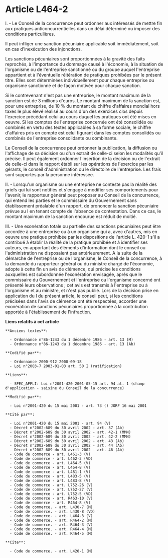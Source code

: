 # Article L464-2

I. - Le Conseil de la concurrence peut ordonner aux intéressés de mettre fin aux pratiques anticoncurrentielles dans un délai
déterminé ou imposer des conditions particulières.

Il peut infliger une sanction pécuniaire applicable soit immédiatement, soit en cas d'inexécution des injonctions.

Les sanctions pécuniaires sont proportionnées à la gravité des faits reprochés, à l'importance du dommage causé à l'économie,
à la situation de l'organisme ou de l'entreprise sanctionné ou du groupe auquel l'entreprise appartient et à l'éventuelle
réitération de pratiques prohibées par le présent titre. Elles sont déterminées individuellement pour chaque entreprise ou
organisme sanctionné et de façon motivée pour chaque sanction.

Si le contrevenant n'est pas une entreprise, le montant maximum de la sanction est de 3 millions d'euros. Le montant maximum
de la sanction est, pour une entreprise, de 10 % du montant du chiffre d'affaires mondial hors taxes le plus élevé réalisé au
cours d'un des exercices clos depuis l'exercice précédant celui au cours duquel les pratiques ont été mises en oeuvre. Si les
comptes de l'entreprise concernée ont été consolidés ou combinés en vertu des textes applicables à sa forme sociale, le
chiffre d'affaires pris en compte est celui figurant dans les comptes consolidés ou combinés de l'entreprise consolidante ou
combinante.

Le Conseil de la concurrence peut ordonner la publication, la diffusion ou l'affichage de sa décision ou d'un extrait de
celle-ci selon les modalités qu'il précise. Il peut également ordonner l'insertion de la décision ou de l'extrait de celle-ci
dans le rapport établi sur les opérations de l'exercice par les gérants, le conseil d'administration ou le directoire de
l'entreprise. Les frais sont supportés par la personne intéressée.

II. - Lorsqu'un organisme ou une entreprise ne conteste pas la réalité des griefs qui lui sont notifiés et s'engage à
modifier ses comportements pour l'avenir, le rapporteur général peut proposer au Conseil de la concurrence, qui entend les
parties et le commissaire du Gouvernement sans établissement préalable d'un rapport, de prononcer la sanction pécuniaire
prévue au I en tenant compte de l'absence de contestation. Dans ce cas, le montant maximum de la sanction encourue est réduit
de moitié.

III. - Une exonération totale ou partielle des sanctions pécuniaires peut être accordée à une entreprise ou à un organisme
qui a, avec d'autres, mis en oeuvre une pratique prohibée par les dispositions de l'article L. 420-1 s'il a contribué à
établir la réalité de la pratique prohibée et à identifier ses auteurs, en apportant des éléments d'information dont le
conseil ou l'administration ne disposaient pas antérieurement. A la suite de la démarche de l'entreprise ou de l'organisme,
le Conseil de la concurrence, à la demande du rapporteur général ou du ministre chargé de l'économie, adopte à cette fin un
avis de clémence, qui précise les conditions auxquelles est subordonnée l'exonération envisagée, après que le commissaire du
Gouvernement et l'entreprise ou l'organisme concerné ont présenté leurs observations ; cet avis est transmis à l'entreprise
ou à l'organisme et au ministre, et n'est pas publié. Lors de la décision prise en application du I du présent article, le
conseil peut, si les conditions précisées dans l'avis de clémence ont été respectées, accorder une exonération de sanctions
pécuniaires proportionnée à la contribution apportée à l'établissement de l'infraction.

**Liens relatifs à cet article**

	**Anciens textes**:

	  - Ordonnance n°86-1243 du 1 décembre 1986 - art. 13 (M)
	  - Ordonnance n°86-1243 du 1 décembre 1986 - art. 13 (Ab)

	**Codifié par**:

	  - Ordonnance 2000-912 2000-09-18
	  - Loi n°2003-7 2003-01-03 art. 50 I (ratification)

	**Liens**:

	  - SPEC_APPLI: Loi n°2001-420 2001-05-15 art. 94 al. 1 (champ d'application - saisine du Conseil de la concurrence)

	**Modifié par**:

	  - Loi n°2001-420 du 15 mai 2001 - art. 73 () JORF 16 mai 2001

	**Cité par**:

	  - Loi n°2001-420 du 15 mai 2001 - art. 94 (V)
	  - Décret n°2002-689 du 30 avril 2002 - art. 37 (Ab)
	  - Décret n°2002-689 du 30 avril 2002 - art. 42-1 (MMN)
	  - Décret n°2002-689 du 30 avril 2002 - art. 42-2 (MMN)
	  - Décret n°2002-689 du 30 avril 2002 - art. 43 (Ab)
	  - Décret n°2002-689 du 30 avril 2002 - art. 44 (Ab)
	  - Décret n°2002-689 du 30 avril 2002 - art. 46 (Ab)
	  - Code de commerce - art. L461-3 (V)
	  - Code de commerce - art. L462-3 (VD)
	  - Code de commerce - art. L464-5 (V)
	  - Code de commerce - art. L464-8 (V)
	  - Code de commerce - art. L481-1 (V)
	  - Code de commerce - art. L483-5 (V)
	  - Code de commerce - art. L483-8 (V)
	  - Code de commerce - art. L752-26 (V)
	  - Code de commerce - art. L752-27 (V)
	  - Code de commerce - art. L752-5 (VD)
	  - Code de commerce - art. R463-10 (V)
	  - Code de commerce - art. R464-8 (V)
	  - Code de commerce. - art. L430-7 (M)
	  - Code de commerce. - art. L430-8 (VD)
	  - Code de commerce. - art. L464-3 (V)
	  - Code de commerce. - art. R464-2 (M)
	  - Code de commerce. - art. R464-3 (V)
	  - Code de commerce. - art. R464-4 (M)
	  - Code de commerce. - art. R464-5 (M)

	**Cite**:

	  - Code de commerce. - art. L420-1 (M)
